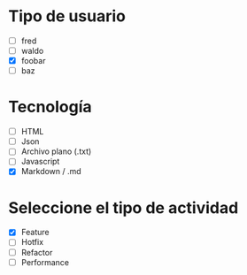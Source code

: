 # Tipo de usuario

- [ ] fred
- [ ] waldo
- [x] foobar
- [ ] baz

# Tecnología

- [ ] HTML
- [ ] Json
- [ ] Archivo plano (.txt)
- [ ] Javascript
- [x] Markdown / .md

# Seleccione el tipo de actividad

- [x] Feature
- [ ] Hotfix
- [ ] Refactor
- [ ] Performance